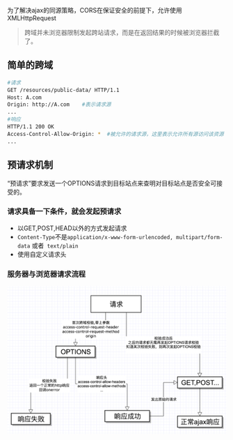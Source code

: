 为了解决ajax的同源策略，CORS在保证安全的前提下，允许使用XMLHttpRequest
> 跨域并未浏览器限制发起跨站请求，而是在返回结果的时候被浏览器拦截了。

## 简单的跨域
``` bash
#请求
GET /resources/public-data/ HTTP/1.1
Host: A.com
Origin: http://A.com    #表示请求源
...
#响应
HTTP/1.1 200 OK
Access-Control-Allow-Origin: *  #被允许的请求源，这里表示允许所有源访问该资源
...
```
## 预请求机制
“预请求”要求发送一个OPTIONS请求到目标站点来查明对目标站点是否安全可接受的。
### 请求具备一下条件，就会发起预请求
- 以GET,POST,HEAD以外的方式发起请求
- `Content-Type`不是`application/x-www-form-urlencoded, multipart/form-data` 或者` text/plain`
- 使用自定义请求头

### 服务器与浏览器请求流程
![](../img/cors.png)
